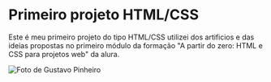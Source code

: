<h1>Primeiro projeto HTML/CSS</h1>
<p>Este é meu primeiro projeto do tipo HTML/CSS utilizei dos artificios e das ideias propostas no primeiro módulo da formação "A partir do zero: HTML e CSS para projetos web" da alura.</p>
<img scr="minhafoto.png" alt="Foto de Gustavo Pinheiro">

